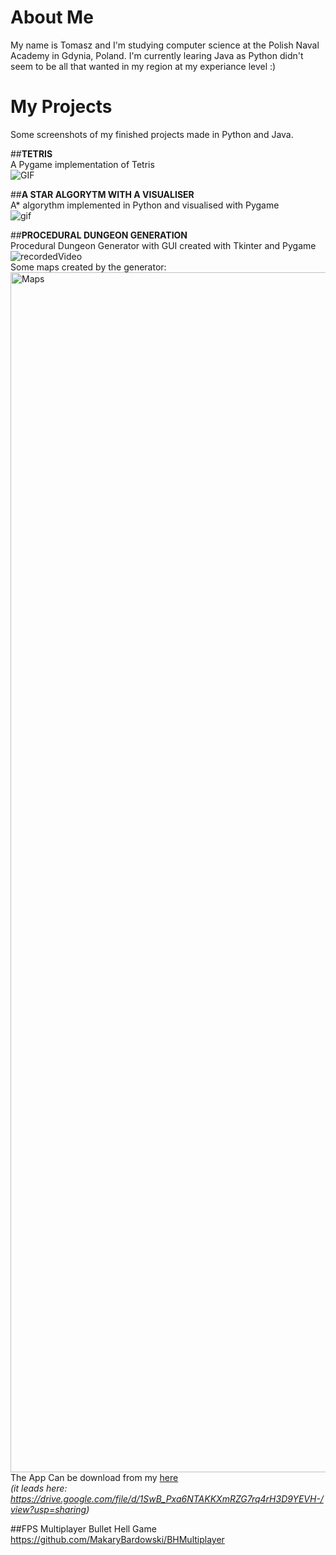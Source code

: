 # About Me
My name is Tomasz and I'm studying computer science at the Polish Naval Academy in Gdynia, Poland. I'm currently learing Java as Python didn't seem to be all that wanted in my region at my experiance level :)
# My Projects
Some screenshots of my finished projects made in Python and Java.

##**TETRIS**  
A Pygame implementation of Tetris  
![GIF](https://user-images.githubusercontent.com/100423134/193448430-26559278-d497-4347-b75a-666e801bc20d.gif)  

##**A STAR ALGORYTM WITH A VISUALISER**  
A* algorythm implemented in Python and visualised with Pygame  
![gif](https://user-images.githubusercontent.com/100423134/193448186-804773a3-5d63-43c6-901b-6dfd652eae58.gif)  

##**PROCEDURAL DUNGEON GENERATION**  
Procedural Dungeon Generator with GUI created with Tkinter and Pygame  
![recordedVideo](https://user-images.githubusercontent.com/100423134/194754592-a30e4189-cc10-46e1-a7d4-f92a70f636fd.gif)   
Some maps created by the generator:  
<img width="1920" alt="Maps" src="https://user-images.githubusercontent.com/100423134/194754311-e98b3613-2ea7-456a-915a-d83f370c48bd.png">
The App Can be download from my [here](https://drive.google.com/file/d/1SwB_Pxa6NTAKKXmRZG7rq4rH3D9YEVH-/view?usp=sharing)  
 *(it leads here: https://drive.google.com/file/d/1SwB_Pxa6NTAKKXmRZG7rq4rH3D9YEVH-/view?usp=sharing)*

##FPS Multiplayer Bullet Hell Game
https://github.com/MakaryBardowski/BHMultiplayer

